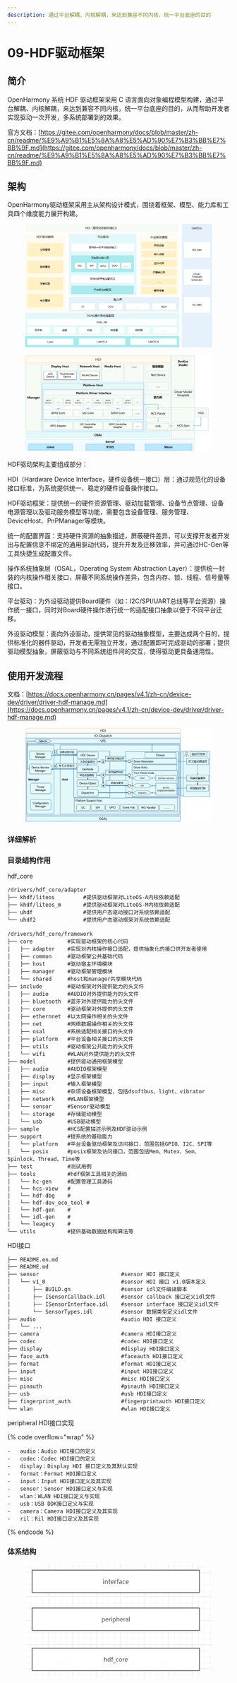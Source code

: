 ```yaml
---
description: 通过平台解耦、内核解耦，来达到兼容不同内核，统一平台底座的目的
---
```


# 09-HDF驱动框架

## 简介

OpenHarmony 系统 HDF 驱动框架采用 C 语言面向对象编程模型构建，通过平台解耦、内核解耦，来达到兼容不同内核，统一平台底座的目的，从而帮助开发者实现驱动一次开发，多系统部署到的效果。

官方文档：[https://gitee.com/openharmony/docs/blob/master/zh-cn/readme/%E9%A9%B1%E5%8A%A8%E5%AD%90%E7%B3%BB%E7%BB%9F.md](https://gitee.com/openharmony/docs/blob/master/zh-cn/readme/%E9%A9%B1%E5%8A%A8%E5%AD%90%E7%B3%BB%E7%BB%9F.md)

## 架构

OpenHarmony驱动框架采用主从架构设计模式，围绕着框架、模型、能力库和工具四个维度能力展开构建。

<figure><img src=".gitbook/assets/image (5).png" alt=""><figcaption></figcaption></figure>

<figure><img src=".gitbook/assets/image (1) (1).png" alt=""><figcaption></figcaption></figure>

HDF驱动架构主要组成部分：

HDI（Hardware Device Interface，硬件设备统一接口）层：通过规范化的设备接口标准，为系统提供统一、稳定的硬件设备操作接口。

HDF驱动框架：提供统一的硬件资源管理、驱动加载管理、设备节点管理、设备电源管理以及驱动服务模型等功能，需要包含设备管理、服务管理、DeviceHost、PnPManager等模块。

统一的配置界面：支持硬件资源的抽象描述，屏蔽硬件差异，可以支撑开发者开发出与配置信息不绑定的通用驱动代码，提升开发及迁移效率，并可通过HC-Gen等工具快捷生成配置文件。

操作系统抽象层（OSAL，Operating System Abstraction Layer）：提供统一封装的内核操作相关接口，屏蔽不同系统操作差异，包含内存、锁、线程、信号量等接口。

平台驱动：为外设驱动提供Board硬件（如：I2C/SPI/UART总线等平台资源）操作统一接口，同时对Board硬件操作进行统一的适配接口抽象以便于不同平台迁移。

外设驱动模型：面向外设驱动，提供常见的驱动抽象模型，主要达成两个目的，提供标准化的器件驱动，开发者无需独立开发，通过配置即可完成驱动的部署；提供驱动模型抽象，屏蔽驱动与不同系统组件间的交互，使得驱动更具备通用性。

## 使用开发流程

文档：[https://docs.openharmony.cn/pages/v4.1/zh-cn/device-dev/driver/driver-hdf-manage.md](https://docs.openharmony.cn/pages/v4.1/zh-cn/device-dev/driver/driver-hdf-manage.md)

<figure><img src=".gitbook/assets/image (1) (1) (1).png" alt=""><figcaption></figcaption></figure>

### 详细解析

### 目录结构作用

hdf\_core

```
/drivers/hdf_core/adapter
├── khdf/liteos         #提供驱动框架对LiteOS-A内核依赖适配
├── khdf/liteos_m       #提供驱动框架对LiteOS-M内核依赖适配
├── uhdf                #提供用户态驱动接口对系统依赖适配
└── uhdf2               #提供用户态驱动框架对系统依赖适配

/drivers/hdf_core/framework
├── core           #实现驱动框架的核心代码
│   ├── adapter    #实现对内核操作接口适配，提供抽象化的接口供开发者使用
│   ├── common     #驱动框架公共基础代码
│   ├── host       #驱动宿主环境模块
│   ├── manager    #驱动框架管理模块
│   └── shared     #host和manager共享模块代码
├── include        #驱动框架对外提供能力的头文件
│   ├── audio      #AUDIO对外提供能力的头文件
│   ├── bluetooth  #蓝牙对外提供能力的头文件
│   ├── core       #驱动框架对外提供的头文件
│   ├── ethernnet  #以太网操作相关的头文件
│   ├── net        #网络数据操作相关的头文件
│   ├── osal       #系统适配相关接口的头文件
│   ├── platform   #平台设备相关接口的头文件
│   ├── utils      #驱动框架公共能力的头文件
│   └── wifi       #WLAN对外提供能力的头文件
├── model          #提供驱动通用框架模型
│   ├── audio      #AUDIO框架模型
│   ├── display    #显示框架模型
│   ├── input      #输入框架模型
│   ├── misc       #杂项设备框架模型，包括dsoftbus、light、vibrator
│   ├── network    #WLAN框架模型
│   └── sensor     #Sensor驱动模型
│   └── storage    #存储驱动模型
│   └── usb        #USB驱动模型
├── sample         #HCS配置描述示例及HDF驱动示例
├── support        #提系统的基础能力 
│   └── platform   #平台设备驱动框架及访问接口，范围包括GPIO、I2C、SPI等
│   └── posix      #posix框架及访问接口，范围包括Mem、Mutex、Sem、Spinlock、Thread、Time等
├── test           #测试用例
├── tools          #hdf框架工具相关的源码
│   └── hc-gen     #配置管理工具源码
│   └── hcs-view   #
│   └── hdf-dbg    #
│   └── hdf-dev_eco_tool #
│   └── hdf-gen    #
│   └── idl-gen    #
│   └── leagecy    #
└── utils          #提供基础数据结构和算法等
```

HDI接口

```
├── README.en.md
├── README.md
├── sensor                          #sensor HDI 接口定义
│   └── v1_0                        #sensor HDI 接口 v1.0版本定义
│       ├── BUILD.gn                #sensor idl文件编译脚本
│       ├── ISensorCallback.idl     #sensor callback 接口定义idl文件
│       ├── ISensorInterface.idl    #sensor interface 接口定义idl文件
│       └── SensorTypes.idl         #sensor 数据类型定义idl文件
├── audio                           #audio HDI 接口定义
│   └── ...
├── camera                          #camera HDI接口定义
├── codec                           #codec HDI接口定义
├── display                         #display HDI接口定义
├── face_auth                       #faceauth HDI接口定义
├── format                          #format HDI接口定义
├── input                           #input HDI接口定义
├── misc                            #misc HDI接口定义
├── pinauth                         #pinauth HDI接口定义
├── usb                             #usb HDI接口定义
├── fingerprint_auth                #fingerprintauth HDI接口定义
└── wlan                            #wlan HDI接口定义
```

peripheral HDI接口实现

{% code overflow="wrap" %}
```
-   audio：Audio HDI接口的定义
-   codec：Codec HDI接口的定义
-   display：Display HDI 接口定义及其默认实现
-   format：Format HDI接口定义
-   input：Input HDI接口定义及其实现
-   sensor：Sensor HDI接口定义与实现
-   wlan：WLAN HDI接口定义与实现
-   usb：USB DDK接口定义与实现
-   camera：Camera HDI接口定义及其实现
-   ril：Ril HDI接口定义及其实现
```
{% endcode %}

### 体系结构

<figure><img src=".gitbook/assets/image (2) (1).png" alt=""><figcaption></figcaption></figure>

